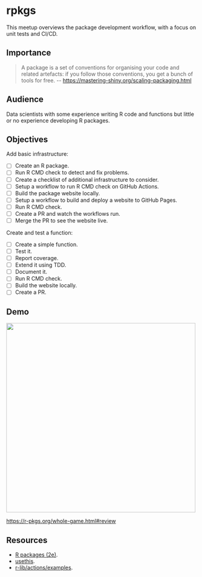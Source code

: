 # rpkgs

This meetup overviews the package development workflow, with a focus on unit tests and CI/CD.

## Importance

> A package is a set of conventions for organising your code and related
artefacts: if you follow those conventions, you get a bunch of tools for free.
> -- https://mastering-shiny.org/scaling-packaging.html

## Audience

Data scientists with some experience writing R code and functions but little or no experience developing R packages.

## Objectives

Add basic infrastructure:

- [ ] Create an R package.
- [ ] Run R CMD check to detect and fix problems.
- [ ] Create a checklist of additional infrastructure to consider.
- [ ] Setup a workflow to run R CMD check on GitHub Actions.
- [ ] Build the package website locally.
- [ ] Setup a workflow to build and deploy a website to GitHub Pages.
- [ ] Run R CMD check.
- [ ] Create a PR and watch the workflows run.
- [ ] Merge the PR to see the website live.

Create and test a function:

- [ ] Create a simple function.
- [ ] Test it.
- [ ] Report coverage.
- [ ] Extend it using TDD.
- [ ] Document it.
- [ ] Run R CMD check.
- [ ] Build the website locally.
- [ ] Create a PR.

## Demo

<img src=https://github.com/user-attachments/assets/bdab4d90-c1f0-4bfc-89d5-749b976cf466 width=500>

https://r-pkgs.org/whole-game.html#review

## Resources 

* [R packages (2e)](https://r-pkgs.org/).
* [usethis](https://usethis.r-lib.org/reference/index.html).
* [r-lib/actions/examples](https://github.com/r-lib/actions/tree/v2/examples#example-workflows).

